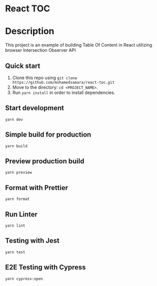 # React TOC

# Description

This project is an example of building Table Of Content in React utilizing browser Intersection Observer API

## Quick start

1.  Clone this repo using `git clone https://github.com/mohamedsamara/react-toc.git`
2.  Move to the directory: `cd <PROJECT_NAME>`.<br />
3.  Run `yarn install` in order to install dependencies.<br />

## Start development

```
yarn dev
```

## Simple build for production

```
yarn build
```

## Preview production build

```
yarn preview
```

## Format with Prettier

```
yarn format
```

## Run Linter

```
yarn lint
```

## Testing with Jest

```
yarn test
```

## E2E Testing with Cypress

```
yarn cypress:open
```
